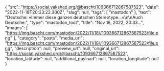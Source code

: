 {
  "src": "https://social.yakshed.org/@bascht/109366712867587523",
  "date": "2022-11-18T20:33:22.000Z",
  "slug": null,
  "tags": [
    "mastodon"
  ],
  "text": "Deutsche: »Immer diese ganzen deutschen Stereotype…«\n\nAuch Deutsche:",
  "type": "mastodon_toot",
  "title": "Nov 18, 2022, 20:33…",
  "images": [
    "https://img.bascht.com/mastodon/2022/11/18//109366712867587523/file.png"
  ],
  "category": "posts",
  "media_url": "https://img.bascht.com/mastodon/2022/11/18//109366712867587523/file.png",
  "description": null,
  "preview_url": null,
  "original_url": "https://social.yakshed.org/@bascht/109366712867587523",
  "location_latitude": null,
  "additional_payload": null,
  "location_longitude": null
}